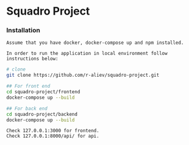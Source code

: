 # Squadro Project

### Installation
  
    Assume that you have docker, docker-compose up and npm installed.

    In order to run the application in local environment follow instructions below:

  ```bash
  # clone
  git clone https://github.com/r-aliev/squadro-project.git
  
  ## For front end
  cd squadro-project/frontend
  docker-compose up --build
  
  ## For back end
  cd squadro-project/backend
  docker-compose up --build

  ```

    Check 127.0.0.1:3000 for frontend.
    Check 127.0.0.1:8000/api/ for api.
  
